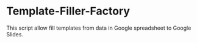 # Template-Filler-Factory
This script allow fill templates from data in Google spreadsheet to Google Slides.